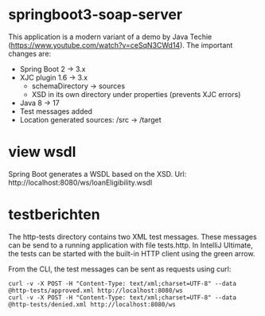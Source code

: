 # springboot3-soap-server

This application is a modern variant of a demo by Java Techie (https://www.youtube.com/watch?v=ceSqN3CWd14). The important changes are:

- Spring Boot 2 -> 3.x
- XJC plugin 1.6 -> 3.x
  - schemaDirectory -> sources
  - XSD in its own directory under properties (prevents XJC errors)
- Java 8 -> 17 
- Test messages added
- Location generated sources: /src -> /target

# view wsdl

Spring Boot generates a WSDL based on the XSD.
Url: http://localhost:8080/ws/loanEligibility.wsdl

# testberichten

The http-tests directory contains two XML test messages. 
These messages can be send to a running application with file tests.http. 
In IntelliJ Ultimate, the tests can be started with the built-in HTTP client using the green arrow.

From the CLI, the test messages can be sent as requests using curl:
```curl
curl -v -X POST -H "Content-Type: text/xml;charset=UTF-8" --data @http-tests/approved.xml http://localhost:8080/ws
curl -v -X POST -H "Content-Type: text/xml;charset=UTF-8" --data @http-tests/denied.xml http://localhost:8080/ws
```